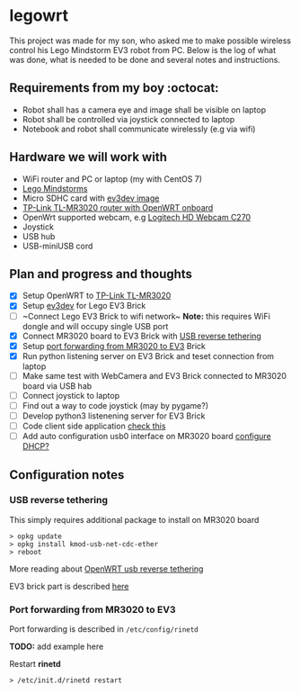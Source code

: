 # legowrt
This project was made for my son, who asked me to make possible wireless control his Lego Mindstorm EV3 robot from PC.
Below is the log of what was done, what is needed to be done and several notes and instructions.

## Requirements from my boy :octocat:
* Robot shall has a camera eye and image shall be visible on laptop
* Robot shall be controlled via joystick connected to laptop
* Notebook and robot shall communicate wirelessly (e.g via wifi)

## Hardware we will work with
* WiFi router and PC or laptop (my with CentOS 7)
* [Lego Mindstorms](https://www.lego.com/mindstorms/)
* Micro SDHC card with [ev3dev image](http://www.ev3dev.org/docs/getting-started/)
* [TP-Link TL-MR3020 router with OpenWRT onboard](https://wiki.openwrt.org/toh/tp-link/tl-mr3020)
* OpenWrt supported webcam, e.g [Logitech HD Webcam C270](http://www.logitech.com/en-us/product/hd-webcam-c270)
* Joystick 
* USB hub
* USB-miniUSB cord

## Plan and progress and thoughts
- [x] Setup OpenWRT to [TP-Link TL-MR3020](https://wiki.openwrt.org/toh/tp-link/tl-mr3020)
- [x] Setup [ev3dev](http://www.ev3dev.org/docs/getting-started/) for Lego EV3 Brick
- [ ] ~Connect Lego EV3 Brick to wifi network~ **Note:** this requires WiFi dongle and will occupy single USB port
- [x] Connect MR3020 board to EV3 Brick with [USB reverse tethering](#USB-reverse-tethering)
- [x] Setup [port forwarding from MR3020 to EV3](#Port-forwarding-from-MR3020-to-EV3) Brick
- [x] Run python listening server on EV3 Brick and teset connection from laptop 
- [ ] Make same test with WebCamera and EV3 Brick connected to MR3020 board via USB hab
- [ ] Connect joystick to laptop
- [ ] Find out a way to code joystick (may by pygame?)
- [ ] Develop python3 listenening server for EV3 Brick
- [ ] Code client side application [check this](http://stackoverflow.com/questions/27676637/stream-video-in-python-use-pygame-lib)
- [ ] Add auto configuration usb0 interface on MR3020 board [configure DHCP?](http://en.qi-hardware.com/wiki/Ethernet_over_USB#Editing-the-Host's-Network-Configuration)

## Configuration notes
### USB reverse tethering
This simply requires additional package to install on MR3020 board
```shell
> opkg update
> opkg install kmod-usb-net-cdc-ether
> reboot
```
More reading about [OpenWRT usb reverse tethering](https://wiki.openwrt.org/doc/howto/usb.reverse.tethering)

EV3 brick part is described [here](http://www.ev3dev.org/docs/tutorials/connecting-to-the-internet-via-usb/)


### Port forwarding from MR3020 to EV3
Port forwarding is described in ```/etc/config/rinetd``` 

**TODO:** add example here

Restart **rinetd**
```
> /etc/init.d/rinetd restart
```






